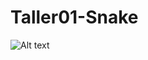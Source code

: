 # Taller01-Snake
![Alt text](https://assets.digitalocean.com/articles/alligator/boo.svg "Prueba Imagen")
